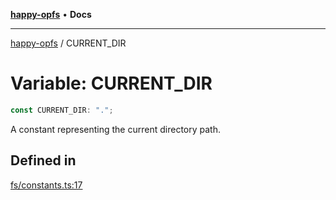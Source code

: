 [**happy-opfs**](../README.md) • **Docs**

***

[happy-opfs](../README.md) / CURRENT\_DIR

# Variable: CURRENT\_DIR

```ts
const CURRENT_DIR: ".";
```

A constant representing the current directory path.

## Defined in

[fs/constants.ts:17](https://github.com/JiangJie/happy-opfs/blob/6e8cfb02baa55aecdbfe9b09b83e8895a321cf4e/src/fs/constants.ts#L17)
